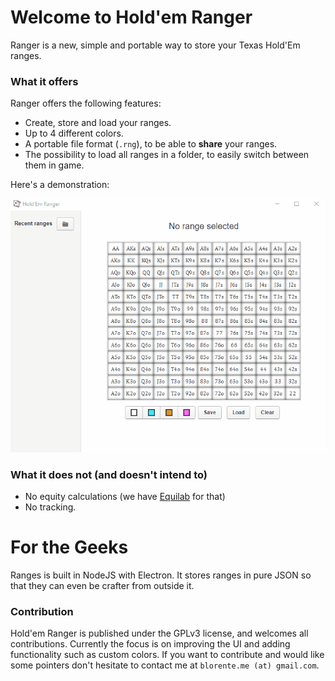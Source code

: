 # Welcome to Hold'em Ranger

Ranger is a new, simple and portable way to store your Texas Hold'Em ranges.

### What it offers

Ranger offers the following features:

- Create, store and load your ranges.
- Up to 4 different colors.
- A portable file format (`.rng`), to be able to **share** your ranges.
- The possibility to load all ranges in a folder, to easily switch between them in game.

Here's a demonstration:

![](./demo.gif)

### What it does not (and doesn't intend to)

- No equity calculations (we have [Equilab](https://www.pokerstrategy.com/poker-software-tools/equilab-holdem/) for that)
- No tracking.

# For the Geeks

Ranges is built in NodeJS with Electron. It stores ranges in pure JSON so that they can even be crafter from outside it.

### Contribution

Hold'em Ranger is published under the GPLv3 license, and welcomes all contributions. Currently the focus is on improving the UI and adding functionality such as custom colors. If you want to contribute and would like some pointers don't hesitate to contact me at `blorente.me (at) gmail.com`.
